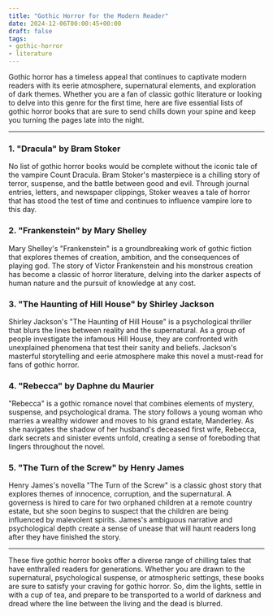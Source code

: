 ```yaml
---
title: "Gothic Horror for the Modern Reader"
date: 2024-12-06T00:00:45+00:00
draft: false
tags:
- gothic-horror
- literature
---
```


Gothic horror has a timeless appeal that continues to captivate modern readers with its eerie atmosphere, supernatural elements, and exploration of dark themes. Whether you are a fan of classic gothic literature or looking to delve into this genre for the first time, here are five essential lists of gothic horror books that are sure to send chills down your spine and keep you turning the pages late into the night.

---

### 1. "Dracula" by Bram Stoker

No list of gothic horror books would be complete without the iconic tale of the vampire Count Dracula. Bram Stoker's masterpiece is a chilling story of terror, suspense, and the battle between good and evil. Through journal entries, letters, and newspaper clippings, Stoker weaves a tale of horror that has stood the test of time and continues to influence vampire lore to this day.

### 2. "Frankenstein" by Mary Shelley

Mary Shelley's "Frankenstein" is a groundbreaking work of gothic fiction that explores themes of creation, ambition, and the consequences of playing god. The story of Victor Frankenstein and his monstrous creation has become a classic of horror literature, delving into the darker aspects of human nature and the pursuit of knowledge at any cost.

### 3. "The Haunting of Hill House" by Shirley Jackson

Shirley Jackson's "The Haunting of Hill House" is a psychological thriller that blurs the lines between reality and the supernatural. As a group of people investigate the infamous Hill House, they are confronted with unexplained phenomena that test their sanity and beliefs. Jackson's masterful storytelling and eerie atmosphere make this novel a must-read for fans of gothic horror.

### 4. "Rebecca" by Daphne du Maurier

"Rebecca" is a gothic romance novel that combines elements of mystery, suspense, and psychological drama. The story follows a young woman who marries a wealthy widower and moves to his grand estate, Manderley. As she navigates the shadow of her husband's deceased first wife, Rebecca, dark secrets and sinister events unfold, creating a sense of foreboding that lingers throughout the novel.

### 5. "The Turn of the Screw" by Henry James

Henry James's novella "The Turn of the Screw" is a classic ghost story that explores themes of innocence, corruption, and the supernatural. A governess is hired to care for two orphaned children at a remote country estate, but she soon begins to suspect that the children are being influenced by malevolent spirits. James's ambiguous narrative and psychological depth create a sense of unease that will haunt readers long after they have finished the story.

---

These five gothic horror books offer a diverse range of chilling tales that have enthralled readers for generations. Whether you are drawn to the supernatural, psychological suspense, or atmospheric settings, these books are sure to satisfy your craving for gothic horror. So, dim the lights, settle in with a cup of tea, and prepare to be transported to a world of darkness and dread where the line between the living and the dead is blurred.